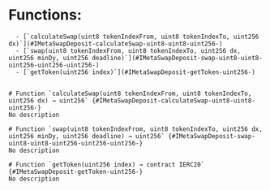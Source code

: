 



  # Functions:
      - [`calculateSwap(uint8 tokenIndexFrom, uint8 tokenIndexTo, uint256 dx)`](#IMetaSwapDeposit-calculateSwap-uint8-uint8-uint256-)
      - [`swap(uint8 tokenIndexFrom, uint8 tokenIndexTo, uint256 dx, uint256 minDy, uint256 deadline)`](#IMetaSwapDeposit-swap-uint8-uint8-uint256-uint256-uint256-)
      - [`getToken(uint256 index)`](#IMetaSwapDeposit-getToken-uint256-)


    # Function `calculateSwap(uint8 tokenIndexFrom, uint8 tokenIndexTo, uint256 dx) → uint256` {#IMetaSwapDeposit-calculateSwap-uint8-uint8-uint256-}
    No description
    
    # Function `swap(uint8 tokenIndexFrom, uint8 tokenIndexTo, uint256 dx, uint256 minDy, uint256 deadline) → uint256` {#IMetaSwapDeposit-swap-uint8-uint8-uint256-uint256-uint256-}
    No description
    
    # Function `getToken(uint256 index) → contract IERC20` {#IMetaSwapDeposit-getToken-uint256-}
    No description
    

